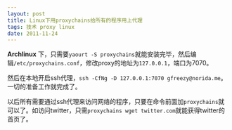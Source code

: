 ```yaml
---
layout: post
title: Linux下用proxychains给所有的程序用上代理
tags: 技术 proxy linux
date: 2011-11-24
---
```

**Archlinux** 下，只需要`yaourt -S proxychains`就能安装完毕，然后编辑`/etc/proxychains.conf`，修改proxy的地址为`127.0.0.1`，端口为7070。

然后在本地开启ssh代理，`ssh -CfNg -D 127.0.0.1:7070 gfreezy@norida.me`。一切的准备工作就完成了。

以后所有需要通过ssh代理来访问网络的程序，只要在命令前面加`proxychains`就可以了。如访问twitter，只需`proxychains wget twitter.com`就能获得twitter的首页了。
